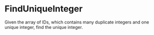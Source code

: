 # FindUniqueInteger
Given the array of IDs, which contains many duplicate integers and one unique integer, find the unique integer.

